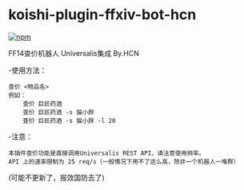 # koishi-plugin-ffxiv-bot-hcn

[![npm](https://img.shields.io/npm/v/koishi-plugin-ffxiv-bot-hcn?style=flat-square)](https://www.npmjs.com/package/koishi-plugin-ffxiv-bot-hcn)

FF14查价机器人 Universalis集成 By.HCN

-使用方法：

    查价 <物品名>
    例如：
        查价 巨匠药酒
        查价 巨匠药酒 -s 猫小胖
        查价 巨匠药酒 -s 猫小胖 -l 20

-注意：

    本插件查价功能是直接调用Universalis REST API，请注意使用频率。
    API 上的速率限制为 25 req/s（一般情况下用不了这么高，除非一个机器人一堆群）



(可能不更新了，报效国防去了)
